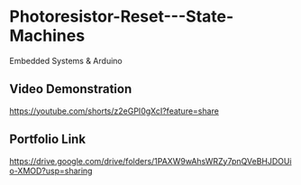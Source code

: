 # Photoresistor-Reset---State-Machines

Embedded Systems & Arduino

## Video Demonstration

https://youtube.com/shorts/z2eGPI0gXcI?feature=share

## Portfolio Link

https://drive.google.com/drive/folders/1PAXW9wAhsWRZy7pnQVeBHJDOUio-XMOD?usp=sharing
